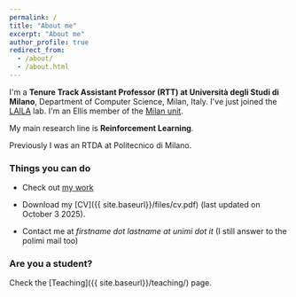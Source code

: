 ```yaml
---
permalink: /
title: "About me"
excerpt: "About me"
author_profile: true
redirect_from: 
  - /about/
  - /about.html
---
```


I'm a **Tenure Track Assistant Professor (RTT) at Università degli Studi di Milano**, Department of Computer Science, Milan, Italy.
I've just joined the [LAILA](https://sites.google.com/view/lailaunimi) lab.
I'm an Ellis member of the [Milan unit](https://ellis.eu/units/milan).

My main research line is **Reinforcement Learning**.

Previously I was an RTDA at Politecnico di Milano.

### Things you can do
* Check out [my work](https://scholar.google.it/citations?user=A2WxZlsAAAAJ&hl=en)

* Download my [CV]({{ site.baseurl}}/files/cv.pdf) (last updated on October 3 2025).

* Contact me at *firstname dot lastname at unimi dot it* (I still answer to the polimi mail too)

### Are you a student?
Check the [Teaching]({{ site.baseurl}}/teaching/) page.

